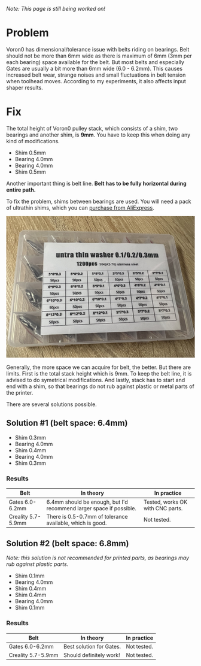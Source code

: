 _Note: This page is still being worked on!_
# Problem
Voron0 has dimensional/tolerance issue with belts riding on bearings. Belt should not be more than 6mm wide as there is maximum of 6mm (3mm per each bearing) space available for the belt. But most belts and especially Gates are usually a bit more than 6mm wide (6.0 - 6.2mm). This causes increased belt wear, strange noises and small fluctuations in belt tension when toolhead moves. According to my experiments, it also affects input shaper results.

# Fix
The total height of Voron0 pulley stack, which consists of a shim, two bearings and another shim, is **9mm**. You have to keep this when doing any kind of modifications.

- Shim 0.5mm
- Bearing 4.0mm
- Bearing 4.0mm
- Shim 0.5mm

Another important thing is belt line. **Belt has to be fully horizontal during entire path.**

To fix the problem, shims between bearings are used. You will need a pack of ultrathin shims, which you can [purchase from AliExpress](https://www.aliexpress.com/item/1005005204413043.html).

![Ultrathin shims from AliExpress](/BeltPathFix/images/box_shims.jpeg)

Generally, the more space we can acquire for belt, the better. But there are limits. First is the total stack height which is 9mm. To keep the belt line, it is advised to do symetrical modifications. And lastly, stack has to start and end with a shim, so that bearings do not rub against plastic or metal parts of the printer.

There are several solutions possible.

## Solution #1 (belt space: 6.4mm)
- Shim 0.3mm
- Bearing 4.0mm
- Shim 0.4mm
- Bearing 4.0mm
- Shim 0.3mm

### Results
Belt | In theory | In practice
---|---|---
Gates 6.0-6.2mm | 6.4mm should be enough, but I'd recommend larger space if possible. | Tested, works OK with CNC parts.
Creality 5.7-5.9mm | There is 0.5-0.7mm of tolerance available, which is good. | Not tested.

## Solution #2 (belt space: 6.8mm)
_Note: this solution is not recommended for printed parts, as bearings may rub against plastic parts._
- Shim 0.1mm
- Bearing 4.0mm
- Shim 0.4mm
- Shim 0.4mm
- Bearing 4.0mm
- Shim 0.1mm

### Results
Belt | In theory | In practice
---|---|---
Gates 6.0-6.2mm | Best solution for Gates. | Not tested.
Creality 5.7-5.9mm | Should definitely work! | Not tested.
